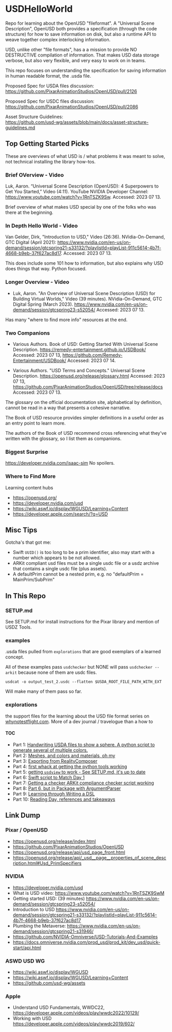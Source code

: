 # USDHelloWorld

Repo for learning about the OpenUSD "fileformat". A "Universal Scene Description", OpenUSD both provides a specification (through the code structure) for how to save information on disk, but also a runtime API to weave together complex interlocking information. 

USD, unlike other "file formats", has a a mission to provide NO DESTRUCTIVE compilation of information. That makes USD data storage verbose, but also very flexible, and very easy to work on in teams.  

This repo focuses on understanding the specification for saving information in human readable format, the .usda file.  

Proposed Spec for USDA files discussion:  
<https://github.com/PixarAnimationStudios/OpenUSD/pull/2126> 

Proposed Spec for USDC files discussion:  
<https://github.com/PixarAnimationStudios/OpenUSD/pull/2086>

Asset Structure Guidelines:  
<https://github.com/usd-wg/assets/blob/main/docs/asset-structure-guidelines.md>

## Top Getting Started Picks

These are overviews of what USD is / what problems it was meant to solve, not technical installing the library how-tos. 

### Brief OVerview - Video

Luk, Aaron. “Universal Scene Description (OpenUSD): 4 Superpowers to Get You Started,” Video (4:11). YouTube NVIDIA Developer Channel: <https://www.youtube.com/watch?v=1RnTSZK9Sw>. Accessed: 2023 07 13.

Brief overview of what makes USD special by one of the folks who was there at the beginning. 

### In Depth Hello World - Video

Van Gelder, Dirk, "Introduction to USD," Video (26:36). NVidia-On-Demand, GTC Digital (April 2021): <https://www.nvidia.com/en-us/on-demand/session/gtcspring21-s33132/?playlistId=playList-911c5614-4b7f-4668-b9eb-37f627ac8d17>. Accessed: 2023 07 13. 

This does include some 101 how to information, but also explains why USD does things that way. Python focused.

### Longer Overview - Video

- Luk, Aaron. "An Overview of Universal Scene Description (USD) for Building Virtual Worlds," Video (39 minutes).  NVidia-On-Demand, GTC Digital Spring (March 2023). <https://www.nvidia.com/en-us/on-demand/session/gtcspring23-s52054/> Accessed: 2023 07 13. 

Has many "where to find more info" resources at the end. 

### Two Companions 

- Various Authors. Book of USD: Getting Started With Universal Scene Description. <https://remedy-entertainment.github.io/USDBook/> Accessed: 2023 07 13, <https://github.com/Remedy-Entertainment/USDBook/> Accessed: 2023 07 14.

- Various Authors. "USD Terms and Concepts." Universal Scene Description. <https://openusd.org/release/glossary.html> Accessed: 2023 07 13, <https://github.com/PixarAnimationStudios/OpenUSD/tree/release/docs> Accessed: 2023 07 13.

The glossary on the official documentation site, alphabetical by definition, cannot be read in a way that presents a cohesive narrative. 

The Book of USD resource provides simpler definitions in a useful order as an entry point to learn more.

The authors of the Book of USD recommend cross referencing what they've written with the glossary, so I list them as companions. 

### Biggest Surprise

<https://developer.nvidia.com/isaac-sim> No spoilers.


### Where to Find More

Learning content hubs

- <https://openusd.org/>
- <https://developer.nvidia.com/usd>
- <https://wiki.aswf.io/display/WGUSD/Learning+Content>
- <https://developer.apple.com/search/?q=USD>


## Misc Tips

Gotcha's that got me:

- Swift `UUID()` is too long to be a prim identifier, also may start with a number which appears to be not allowed.
- ARKit compliant usd files must be a single usdc file or a usdz archive that contains a single usdc file (plus assets).
- A defaultPrim cannot be a nested prim, e.g. no "defaultPrim = MainPrim/SubPrim"


## In This Repo

### SETUP.md

See SETUP.md for install instructions for the Pixar library and mention of USDZ Tools. 

### examples

.usda files pulled from `explorations` that are good exemplars of a learned concept. 

All of these examples pass `usdchecker` but NONE will pass `usdchecker --arkit` because none of them are usdc files. 

`usdcat -o output_test_2.usdc --flatten $USDA_ROOT_FILE_PATH_WITH_EXT`

Will make many of them pass so far.


### explorations

the support files for the learning about the USD file format series on [whynotestflight.com](http://www.whynotestflight.com). More of a dev journal / travelogue than a how to


#### TOC
- Part 1: [Handwriting USDA files to show a sphere. A python script to generate several of multiple colors.](https://www.whynotestflight.com/excuses/ooohh-a-new-file-format...-hello-usd-part-1/)
- Part 2: [Meshes, and colors and materials, oh my](https://www.whynotestflight.com/excuses/hello-usd-part-2-type-the-rainbow/)
- Part 3: [Exporting from RealityComposer](https://www.whynotestflight.com/excuses/hello-usd-part-3-reality-composer-is-my-usd-wysiwig/)
- Part 4: [first whack at getting the python tools working](https://www.whynotestflight.com/excuses/hello-usd-part-4-python-setup/)
- Part 5: [getting `usdview` to work - See SETUP.md, it's up to date](https://www.whynotestflight.com/excuses/hello-usd-part-5-python-setup-pt-2-what-really-works/)
- Part 6: [Swift script to Match Day 1](https://www.whynotestflight.com/excuses/hello-usd-part-6-same-as-part-1...-but-swift/)
- Part 7: [Getting a checker ARKit compliance checker script working](https://www.whynotestflight.com/excuses/hello-usd-part-7-where-my-error-messages-at/)
- Part 8: [Part 6, but in Package with ArgumentParser](https://www.whynotestflight.com/excuses/hello-usd-part-8-multiball-moves-to-a-package/)
- Part 9: [Learning through Writing a DSL](https://www.whynotestflight.com/excuses/hello-usd-part-9-parlez-vous-multiball-dsl-starts-here/)
- Part 10: [Reading Day, references and takeaways]()


## Link Dump

### Pixar / OpenUSD

- <https://openusd.org/release/index.html>
- <https://github.com/PixarAnimationStudios/OpenUSD>
- <https://openusd.org/release/api/usd_page_front.html>
- <https://openusd.org/release/api/_usd__page__properties_of_scene_description.html#Usd_PrimSpecifiers>


### NVIDIA
- https://developer.nvidia.com/usd
- What is USD video: <https://www.youtube.com/watch?v=1RnTSZK9SwM>
- Getting started USD: (39 minutes) <https://www.nvidia.com/en-us/on-demand/session/gtcspring23-s52054/>
- Introduction to USD <https://www.nvidia.com/en-us/on-demand/session/gtcspring21-s33132/?playlistId=playList-911c5614-4b7f-4668-b9eb-37f627ac8d17>
- Plumbing the Metaverse: <https://www.nvidia.com/en-us/on-demand/session/gtcspring21-s31946/>
- <https://github.com/NVIDIA-Omniverse/USD-Tutorials-And-Examples>
- <https://docs.omniverse.nvidia.com/prod_usd/prod_kit/dev_usd/quick-start/api.html>

### ASWD USD WG

- <https://wiki.aswf.io/display/WGUSD>
- <https://wiki.aswf.io/display/WGUSD/Learning+Content>
- <https://github.com/usd-wg/assets>

### Apple
- Understand USD Fundamentals, WWDC22, https://developer.apple.com/videos/play/wwdc2022/10129/
- Working with USD <https://developer.apple.com/videos/play/wwdc2019/602/>